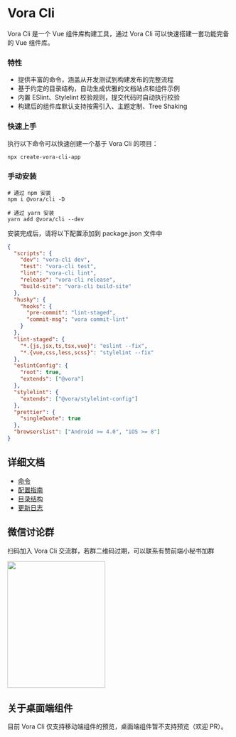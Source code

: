 <!--
 * @Author: wanlixin
 * @Date: 2020-05-09 22:23:49
 * @LastEditors: wanlixin
 * @LastEditTime: 2020-05-17 08:31:07
 * @Description: 
--> 
# Vora Cli

Vora Cli 是一个 Vue 组件库构建工具，通过 Vora Cli 可以快速搭建一套功能完备的 Vue 组件库。

### 特性

- 提供丰富的命令，涵盖从开发测试到构建发布的完整流程
- 基于约定的目录结构，自动生成优雅的文档站点和组件示例
- 内置 ESlint、Stylelint 校验规则，提交代码时自动执行校验
- 构建后的组件库默认支持按需引入、主题定制、Tree Shaking

### 快速上手

执行以下命令可以快速创建一个基于 Vora Cli 的项目：

```bash
npx create-vora-cli-app
```

### 手动安装

```shell
# 通过 npm 安装
npm i @vora/cli -D

# 通过 yarn 安装
yarn add @vora/cli --dev
```

安装完成后，请将以下配置添加到 package.json 文件中

```json
{
  "scripts": {
    "dev": "vora-cli dev",
    "test": "vora-cli test",
    "lint": "vora-cli lint",
    "release": "vora-cli release",
    "build-site": "vora-cli build-site"
  },
  "husky": {
    "hooks": {
      "pre-commit": "lint-staged",
      "commit-msg": "vora commit-lint"
    }
  },
  "lint-staged": {
    "*.{js,jsx,ts,tsx,vue}": "eslint --fix",
    "*.{vue,css,less,scss}": "stylelint --fix"
  },
  "eslintConfig": {
    "root": true,
    "extends": ["@vora"]
  },
  "stylelint": {
    "extends": ["@vora/stylelint-config"]
  },
  "prettier": {
    "singleQuote": true
  },
  "browserslist": ["Android >= 4.0", "iOS >= 8"]
}
```

## 详细文档

- [命令](https://github.com/youzan/vora/tree/dev/packages/vora-cli/docs/commands.md)
- [配置指南](https://github.com/youzan/vora/tree/dev/packages/vora-cli/docs/config.md)
- [目录结构](https://github.com/youzan/vora/tree/dev/packages/vora-cli/docs/directory.md)
- [更新日志](https://github.com/youzan/vora/tree/dev/packages/vora-cli/changelog.md)

## 微信讨论群

扫码加入 Vora Cli 交流群，若群二维码过期，可以联系有赞前端小秘书加群

<img src="https://img.yzcdn.cn/vora/wechat_20200428.jpeg" width="220" height="285" >

## 关于桌面端组件

目前 Vora Cli 仅支持移动端组件的预览，桌面端组件暂不支持预览（欢迎 PR）。
